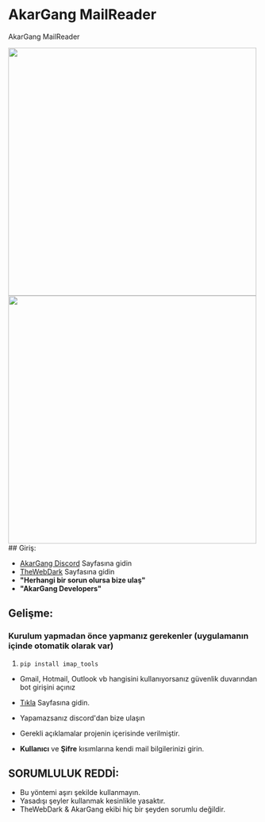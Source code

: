 # AkarGang MailReader
AkarGang MailReader

<img src="https://cdn.discordapp.com/attachments/855538620168929280/872047705403314226/standard.gif" width="500" />
<img src="https://www.youtube.com/watch?v=jxXq_jkUwjs" width="500" />
## Giriş:

- [AkarGang Discord](https://discord.gg/akargang) Sayfasına gidin
- [TheWebDark](https://thewebdark.com) Sayfasına gidin
-  **"Herhangi bir sorun olursa bize ulaş"** 
-  **"AkarGang Developers"**

## Gelişme:

### Kurulum yapmadan önce yapmanız gerekenler (uygulamanın içinde otomatik olarak var)

1. `pip install imap_tools`

-  Gmail, Hotmail, Outlook vb hangisini kullanıyorsanız güvenlik duvarından bot girişini açınız
-  [Tıkla](https://support.google.com/accounts/answer/6010255?hl=tr) Sayfasına gidin.
-  Yapamazsanız discord'dan bize ulaşın 


- Gerekli açıklamalar projenin içerisinde verilmiştir.
- **Kullanıcı** ve **Şifre** kısımlarına kendi mail bilgilerinizi girin.



## SORUMLULUK REDDİ:
- Bu yöntemi aşırı şekilde kullanmayın.
 - Yasadışı şeyler kullanmak kesinlikle yasaktır.
 - TheWebDark & AkarGang ekibi hiç bir şeyden sorumlu değildir.



